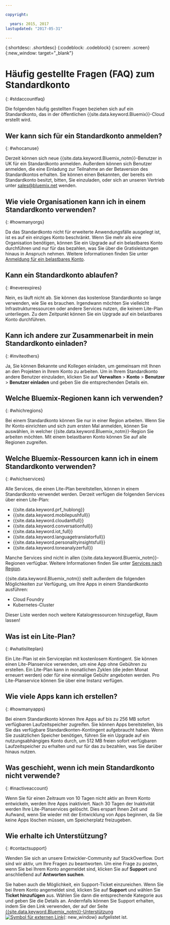 ```yaml
---

copyright:

  years: 2015, 2017
lastupdated: "2017-05-31"

---
```


{:shortdesc: .shortdesc}
{:codeblock: .codeblock}
{:screen: .screen}
{:new_window: target="_blank"}

# Häufig gestellte Fragen (FAQ) zum Standardkonto 
{: #stdaccountfaq}

Die folgenden häufig gestellten Fragen beziehen sich auf ein Standardkonto, das in der öffentlichen {{site.data.keyword.Bluemix}}-Cloud erstellt wird.

## Wer kann sich für ein Standardkonto anmelden?
{: #whocanuse}

Derzeit können sich neue {{site.data.keyword.Bluemix_notm}}-Benutzer in UK für ein Standardkonto anmelden. Außerdem können sich Benutzer anmelden, die eine Einladung zur Teilnahme an der Betaversion des Standardkontos erhalten. Sie können einen Bekannten, der bereits ein Standardkonto besitzt, bitten, Sie einzuladen, oder sich an unseren Vertrieb unter sales@bluemix.net wenden.

## Wie viele Organisationen kann ich in einem Standardkonto verwenden?
{: #howmanyorgs}

Da das Standardkonto nicht für erweiterte Anwendungsfälle ausgelegt ist, ist es auf ein einziges Konto beschränkt. Wenn Sie mehr als eine Organisation benötigen, können Sie ein Upgrade auf ein belastbares Konto durchführen und nur für das bezahlen, was Sie über die Gratisleistungen hinaus in Anspruch nehmen. Weitere Informationen finden Sie unter [Anmeldung für ein belastbares Konto](/docs/pricing/billable.html#billable).

## Kann ein Standardkonto ablaufen?
{: #neverexpires}
   
Nein, es läuft nicht ab. Sie können das kostenlose Standardkonto so lange verwenden, wie Sie es brauchen. Irgendwann möchten Sie vielleicht Infrastrukturressourcen oder andere Services nutzen, die keinem Lite-Plan unterliegen. Zu dem Zeitpunkt können Sie ein Upgrade auf ein belastbares Konto durchführen. 

## Kann ich andere zur Zusammenarbeit in mein Standardkonto einladen?
{: #inviteothers}

Ja, Sie können Bekannte und Kollegen einladen, um gemeinsam mit Ihnen an den Projekten in Ihrem Konto zu arbeiten. Um in Ihrem Standardkonto andere Benutzer einzuladen, klicken Sie auf **Verwalten** &gt; **Konto** &gt; **Benutzer** &gt; **Benutzer einladen** und geben Sie die entsprechenden Details ein.  

## Welche Bluemix-Regionen kann ich verwenden?
{: #whichregions}

Bei einem Standardkonto können Sie nur in einer Region arbeiten. Wenn Sie Ihr Konto einrichten und sich zum ersten Mal anmelden, können Sie auswählen, in welcher {{site.data.keyword.Bluemix_notm}}-Region Sie arbeiten möchten. Mit einem belastbaren Konto können Sie auf alle Regionen zugreifen.

## Welche Bluemix-Ressourcen kann ich in einem Standardkonto verwenden?
{: #whichservices}

Alle Services, die einen Lite-Plan bereitstellen, können in einem Standardkonto verwendet werden. Derzeit verfügen die folgenden Services über einen Lite-Plan:

<ul>
<li>{{site.data.keyword.prf_hublong}}</li>
<li>{{site.data.keyword.mobilepushfull}}</li>
<li>{{site.data.keyword.cloudantfull}}</li>
<li>{{site.data.keyword.conversationfull}}</li>
<li>{{site.data.keyword.iot_full}}</li>
<li>{{site.data.keyword.languagetranslatorfull}}</li>
<li>{{site.data.keyword.personalityinsightsfull}}</li>
<li>{{site.data.keyword.toneanalyzerfull}}</li>
</ul>

Manche Services sind nicht in allen {{site.data.keyword.Bluemix_notm}}-Regionen verfügbar. Weitere Informationen finden Sie unter [Services nach Region](/docs/services/services_region.html#services_region).

{{site.data.keyword.Bluemix_notm}} stellt außerdem die folgenden Möglichkeiten zur Verfügung, um Ihre Apps in einem Standardkonto ausführen:
<ul>
<li>Cloud Foundry</li>
<li>Kubernetes-Cluster</li>
</ul>

Dieser Liste werden noch weitere Katalogressourcen hinzugefügt, Raum lassen! 

## Was ist ein Lite-Plan?
{: #whatisliteplan}

Ein Lite-Plan ist ein Serviceplan mit kostenlosem Kontingent. Sie können einen Lite-Planservice verwenden, um eine App ohne Gebühren zu erstellen. Ein Lite-Plan kann in monatlichen Zyklen (die jeden Monat erneuert werden) oder für eine einmalige Gebühr angeboten werden. Pro Lite-Planservice können Sie über eine Instanz verfügen.  

## Wie viele Apps kann ich erstellen?
{: #howmanyapps}

Bei einem Standardkonto können Ihre Apps auf bis zu 256 MB sofort verfügbaren Laufzeitspeicher zugreifen. Sie können Apps bereitstellen, bis Sie das verfügbare Standardkonten-Kontingent aufgebraucht haben. Wenn Sie zusätzlichen Speicher benötigen, führen Sie ein Upgrade auf ein nutzungsabhängiges Konto durch, um 512 MB freien sofort verfügbaren Laufzeitspeicher zu erhalten und nur für das zu bezahlen, was Sie darüber hinaus nutzen.

## Was geschieht, wenn ich mein Standardkonto nicht verwende?
{: #inactiveaccount}

Wenn Sie für einen Zeitraum von 10 Tagen nicht aktiv an Ihrem Konto entwickeln, werden Ihre Apps inaktiviert. Nach 30 Tagen der Inaktivität werden Ihre Lite-Planservices gelöscht. Dies erspart Ihnen Zeit und Aufwand, wenn Sie wieder mit der Entwicklung von Apps beginnen, da Sie keine Apps löschen müssen, um Speicherplatz freizugeben.

## Wie erhalte ich Unterstützung?
{: #contactsupport}

Wenden Sie sich an unsere Entwickler-Community auf StackOverflow. Dort sind wir aktiv, um Ihre Fragen zu beantworten. Um eine Frage zu posten, wenn Sie bei Ihrem Konto angemeldet sind, klicken Sie auf **Support** und anschließend auf **Antworten suchen**.  

Sie haben auch die Möglichkeit, ein Support-Ticket einzureichen. Wenn Sie bei Ihrem Konto angemeldet sind, klicken Sie auf **Support** und wählen Sie **Ticket hinzufügen** aus. Wählen Sie dann die entsprechende Kategorie aus und geben Sie die Details an. Andernfalls können Sie Support erhalten, indem Sie den Link verwenden, der auf der Seite [{{site.data.keyword.Bluemix_notm}}-Unterstützung ![Symbol für externen Link](../icons/launch-glyph.svg)](http://ibm.biz/bluemixsupport){: new_window} aufgelistet ist. 
